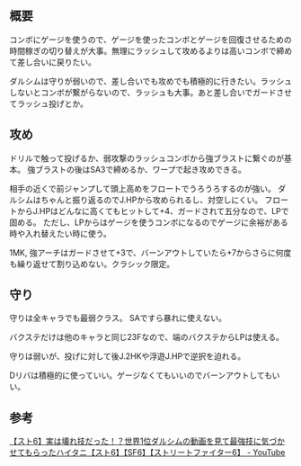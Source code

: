 ## 概要

コンボにゲージを使うので、ゲージを使ったコンボとゲージを回復させるための時間稼ぎの切り替えが大事。無理にラッシュして攻めるよりは高いコンボで締めて差し合いに戻りたい。

ダルシムは守りが弱いので、差し合いでも攻めでも積極的に行きたい。ラッシュしないとコンボが繋がらないので、ラッシュも大事。あと差し合いでガードさせてラッシュ投げとか。

## 攻め

ドリルで触って投げるか、弱攻撃のラッシュコンボから強ブラストに繋ぐのが基本。
強ブラストの後はSA3で締めるか、ワープで起き攻めできる。

相手の近くで前ジャンプして頭上高めをフロートでうろうろするのが強い。
ダルシムはちゃんと振り返るのでJ.HPから攻められるし、対空しにくい。
フロートからJ.HPはどんなに高くてもヒットして+4、ガードされて五分なので、LPで固める。
ただし、LPからはゲージを使うコンボになるのでゲージに余裕がある時や入れ替えたい時に使う。

1MK, 強アーチはガードさせて+3で、バーンアウトしていたら+7からさらに何度も繰り返せて割り込めない。クラシック限定。

## 守り

守りは全キャラでも最弱クラス。
SAですら暴れに使えない。

バクステだけは他のキャラと同じ23Fなので、端のバクステからLPは使える。

守りは弱いが、投げに対して後J.2HKや浮遊J.HPで逆択を迫れる。

Dリバは積極的に使っていい。ゲージなくてもいいのでバーンアウトしてもいい。

## 参考

[【スト6】実は壊れ技だった！？世界1位ダルシムの動画を見て最強技に気づかせてもらったハイタニ【スト6】【SF6】【ストリートファイター6】 - YouTube](https://youtube.com/watch?v=SDbn8XVT5So&si=Mt1ge4pQmdlLukBM)
